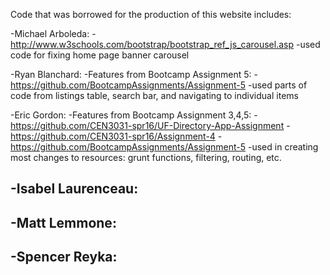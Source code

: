 Code that was borrowed for the production of this website includes:

-Michael Arboleda:
  -http://www.w3schools.com/bootstrap/bootstrap_ref_js_carousel.asp
  	-used code for fixing home page banner carousel

-Ryan Blanchard:
  -Features from Bootcamp Assignment 5:
    -https://github.com/BootcampAssignments/Assignment-5
    -used parts of code from listings table, search bar, and navigating to individual items
    
-Eric Gordon:
  -Features from Bootcamp Assignment 3,4,5:
    -https://github.com/CEN3031-spr16/UF-Directory-App-Assignment
    -https://github.com/CEN3031-spr16/Assignment-4
    -https://github.com/BootcampAssignments/Assignment-5
    -used in creating most changes to resources: grunt functions, filtering, routing, etc.
  
-Isabel Laurenceau:
  -
  
-Matt Lemmone:
  -
  
-Spencer Reyka:
  -
  
